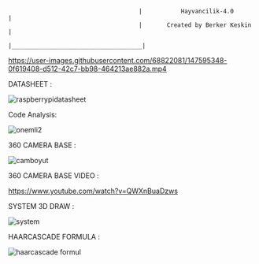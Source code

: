                                          |           Hayvancilik-4.0           |
                                         |       Created by Berker Keskin      |
                                         |_____________________________________|
                                                                


     

https://user-images.githubusercontent.com/68822081/147595348-0f619408-d512-42c7-bb98-464213ae882a.mp4

DATASHEET :


   ![raspberrypidatasheet](https://user-images.githubusercontent.com/68822081/147595736-d6292720-5a37-4042-ae5b-524437531742.png)
   

Code Analysis:

![onemli2](https://user-images.githubusercontent.com/68822081/147595854-c4bd3f38-6e5d-4890-8f6e-c3431b2b46ff.jpg)

360 CAMERA BASE :

![camboyut](https://user-images.githubusercontent.com/68822081/147595964-907e282a-36d8-4137-b040-3aa4ce8afcef.png)

360 CAMERA BASE VIDEO :

https://www.youtube.com/watch?v=QWXnBuaDzws

SYSTEM 3D DRAW :

![system](https://user-images.githubusercontent.com/68822081/147596738-0c48178a-01f5-41cd-98a8-71e8c91711d3.png) 

HAARCASCADE FORMULA :

![haarcascade formul](https://user-images.githubusercontent.com/68822081/147596970-af4f23a8-d817-4ac0-b3a9-3bb3352c1e08.png)




